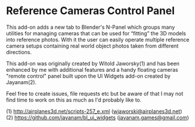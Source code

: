 # Reference Cameras Control Panel

This add-on adds a new tab to Blender's N-Panel which groups many utilities for managing cameras that can be used for “fitting” the 3D models into reference photos. With it the user can easily operate multiple reference camera setups containing real world object photos taken from different directions. 

This add-on was originally created by Witold Jaworsky(1) and has been enhanced by me with additional features and a handy floating cameras "remote control" panel built upon the UI Widgets add-on created by Jayanam(2). 

Feel free to create issues, file requests etc but be aware of that I may not find time to work on this as much as I'd probably like to. 

(1) http://airplanes3d.net/scripts-257_e.xml (wjaworski@airplanes3d.net)     
(2) https://github.com/jayanam/bl_ui_widgets (jayanam.games@gmail.com)



